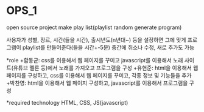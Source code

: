 # OPS_1
open source project
make play list(playlist random generate program)

사용자가 성별, 장르, 시간(들을 시간), 출시년도(n년대~) 등을 설정하면
그에 맞게 프로그램이 playlist를 만들어준다(들을 시간+-5분)
중간에 취소나 수정, 새로 추가도 가능

*role
+함동균: css를 이용해서 웹 페이지를 꾸미고 javascript를 이용해서 노래 사이트(유튜브 멜론 등)에서 노래를 가져오고 프로그램을 구성
+유현준: html을 이용해서 웹페이지를 구성하고, css를 이용해서 웹 페이지를 꾸미고, 각종 정보 및 기능들을 추가
+박찬영: html을 이용해서 웹 페이지 구성하고, javascript를 이용해서 프로그램을 구성

*required technology
HTML, CSS, JS(javascript)
